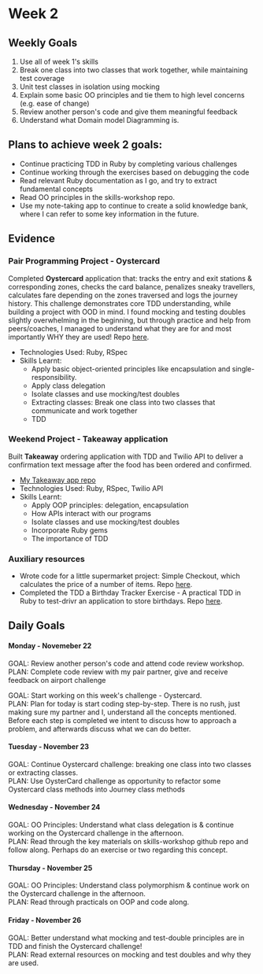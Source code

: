 # Week 2

## Weekly Goals

1. Use all of week 1's skills
2. Break one class into two classes that work together, while maintaining test coverage
3. Unit test classes in isolation using mocking
4. Explain some basic OO principles and tie them to high level concerns (e.g. ease of change)
5. Review another person's code and give them meaningful feedback
6. Understand what Domain model Diagramming is.

## Plans to achieve week 2 goals:

- Continue practicing TDD in Ruby by completing various challenges
- Continue working through the exercises based on debugging the code
- Read relevant Ruby documentation as I go, and try to extract fundamental concepts 
- Read OO principles in the skills-workshop repo. 
- Use my note-taking app to continue to create a solid knowledge bank, where I can refer to some key information in the future. 


## Evidence

### Pair Programming Project - Oystercard

Completed **Oystercard** application that: tracks the entry and exit stations & corresponding zones, checks the card balance, penalizes sneaky travellers, calculates fare depending on the zones traversed and logs the journey history. This challenge demonstrates core TDD understanding, while building a project with OOD in mind. I found mocking and testing doubles slightly overwhelming in the beginning, but through practice and help from peers/coaches, I managed to understand what they are for and most importantly WHY they are used! Repo [here](https://github.com/giorgigutsaevi/oystercard).

- Technologies Used: Ruby, RSpec
- Skills Learnt:
	- Apply basic object-oriented principles like encapsulation and single-responsibility.
	- Apply class delegation
	- Isolate classes and use mocking/test doubles
	- Extracting classes: Break one class into two classes that communicate and work together
	- TDD


### Weekend Project - Takeaway application

Built **Takeaway** ordering application with TDD and Twilio API to deliver a confirmation text message after the food has been ordered and confirmed.

- [My Takeaway app repo](https://github.com/giorgigutsaevi/takeaway-challenge)
- Technologies Used: Ruby, RSpec, Twilio API
- Skills Learnt:
	- Apply OOP principles: delegation, encapsulation
	- How APIs interact with our programs
	- Isolate classes and use mocking/test doubles
	- Incorporate Ruby gems
	- The importance of TDD

### Auxiliary resources

- Wrote code for a little supermarket project: Simple Checkout, which calculates the price of a number of items. Repo [here](https://github.com/giorgigutsaevi/simple-checkout). 
- Completed the TDD a Birthday Tracker Exercise - A practical TDD in Ruby to test-drivr an application to store birthdays. Repo [here](https://github.com/giorgigutsaevi/birthdays).
  

## Daily Goals 
#### Monday - Novemeber 22

GOAL: Review another person's code and attend code review workshop.\
PLAN: Complete code review with my pair partner, give and receive feedback on airport challenge

GOAL: Start working on this week's challenge - Oystercard.\
PLAN: Plan for today is start coding step-by-step. There is no rush, just making sure my partner and I, understand all the concepts mentioned. Before each step is completed we intent to discuss how to approach a problem, and afterwards discuss what we can do better. 

#### Tuesday - November 23

GOAL: Continue Oystercard challenge: breaking one class into two classes or extracting classes.\
PLAN: Use OysterCard challenge as opportunity to refactor some Oystercard class methods into Journey class methods

#### Wednesday - November 24

GOAL: OO Principles: Understand what class delegation is & continue working on the Oystercard challenge in the afternoon.\
PLAN: Read through the key materials on skills-workshop github repo and follow along. Perhaps do an exercise or two regarding this concept. 

#### Thursday - November 25

GOAL: OO Principles: Understand class polymorphism & continue work on the Oystercard challenge in the afternoon.\
PLAN: Read through practicals on OOP and code along. 

#### Friday - November 26

GOAL: Better understand what mocking and test-double principles are in TDD and finish the Oystercard challenge! \
PLAN: Read external resources on mocking and test doubles and why they are used. 
